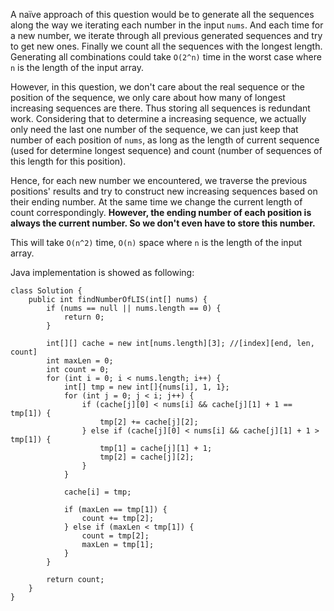 A naïve approach of this question would be to generate all the sequences along the way we iterating each number in the input `nums`. And each time for a new number, we iterate through all previous generated sequences and try to get new ones. Finally we count all the sequences with the longest length. Generating all combinations could take `O(2^n)` time in the worst case where `n` is the length of the input array.

However, in this question, we don't care about the real sequence or the position of the sequence, we only care about how many of longest increasing sequences are there. Thus storing all sequences is redundant work. Considering that to determine a increasing sequence, we actually only need the last one number of the sequence, we can just keep that number of each position of `nums`, as long as the length of current sequence (used for determine longest sequence) and count (number of sequences of this length for this position). 

Hence, for each new number we encountered, we traverse the previous positions' results and try to construct new increasing sequences based on their ending number. At the same time we change the current length of count correspondingly. __However, the ending number of each position is always the current number. So we don't even have to store this number.__

This will take `O(n^2)` time, `O(n)` space where `n` is the length of the input array. 

Java implementation is showed as following:

```
class Solution {
    public int findNumberOfLIS(int[] nums) {
        if (nums == null || nums.length == 0) {
            return 0;
        }
        
        int[][] cache = new int[nums.length][3]; //[index][end, len, count]
        int maxLen = 0;
        int count = 0;
        for (int i = 0; i < nums.length; i++) {
            int[] tmp = new int[]{nums[i], 1, 1};
            for (int j = 0; j < i; j++) {
                if (cache[j][0] < nums[i] && cache[j][1] + 1 == tmp[1]) {
                    tmp[2] += cache[j][2];
                } else if (cache[j][0] < nums[i] && cache[j][1] + 1 > tmp[1]) {
                    tmp[1] = cache[j][1] + 1;
                    tmp[2] = cache[j][2];
                }
            }
            
            cache[i] = tmp;
            
            if (maxLen == tmp[1]) {
                count += tmp[2];
            } else if (maxLen < tmp[1]) {
                count = tmp[2];
                maxLen = tmp[1];
            }
        }

        return count;
    }
}
```
